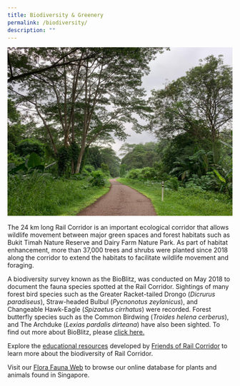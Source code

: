 ```yaml
---
title: Biodiversity & Greenery
permalink: /biodiversity/
description: ""
---
```

![rail corridor greenery](/images/RC%20Central/Central_path4_IMG-20210521-WA0011.jpg)

The 24 km long Rail Corridor is an important ecological corridor that allows wildlife movement between major green spaces and forest habitats such as Bukit Timah Nature Reserve and Dairy Farm Nature Park. As part of habitat enhancement, more than 37,000 trees and shrubs were planted since 2018 along the corridor to extend the habitats to facilitate wildlife movement and foraging.

A biodiversity survey known as the BioBlitz, was conducted on May 2018 to document the fauna species spotted at the Rail Corridor. Sightings of many forest bird species such as the Greater Racket-tailed Drongo (_Dicrurus paradiseus_), Straw-headed Bulbul (_Pycnonotus zeylanicus_), and Changeable Hawk-Eagle (*Spizaetus cirrhatus*) were recorded. Forest butterfly species such as the Common Birdwing (_Troides_ _helena_ _cerberus_), and The Archduke (_Lexias pardalis dirteana_) have also been sighted. To find out more about BioBlitz, please [click here.](https://www.nparks.gov.sg/biodiversity/community-in-nature-initiative/bioblitz)

Explore the [educational resources](https://nparks-test1-staging.netlify.app/resource/education-resources/permalink) developed by [Friends of Rail Corridor](https://nparks-test1-staging.netlify.app/our-rail-corridor/friends/) to learn more about the biodiversity of Rail Corridor. 


Visit our [Flora Fauna Web](https://www.nparks.gov.sg/florafaunaweb) to browse our online database for plants and animals found in Singapore.
